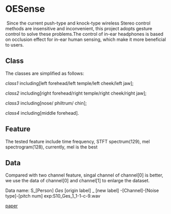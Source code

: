 # OESense
&nbsp;Since the current push-type and knock-type wireless Stereo control methods are insensitive and inconvenient, this project adopts gesture control to solve these problems.The control of in-ear headphones is based on  occlusion effect for in-ear human sensing, which make it more beneficial to users.
## Class
  The classes are simplified as follows:

  _class1_ including[left forehead/left temple/left cheek/left jaw];  

  _class2_ including[right forehead/right temple/right cheek/right jaw];

  _class3_ including[nose/ philtrum/ chin];

  _class4_ including[middle forehead].

## Feature
The tested feature include time frequency, STFT spectrum(129), mel spectrogram(128), currently, mel is the best

## Data
Compared with two channel feature, singal channel of channel[0] is better, we use the data of channel[0] and channel[1] to enlarge the dataset.

Data name: S_[Person] _Ges_ [origin label] _ [new label] -[Channel]-[Noise type]-[pitch num]  exp:S10_Ges_1_1-1-c-9.wav

[paper](https://www.researchgate.net/publication/352713439_OESense_employing_occlusion_effect_for_in-ear_human_sensing)
